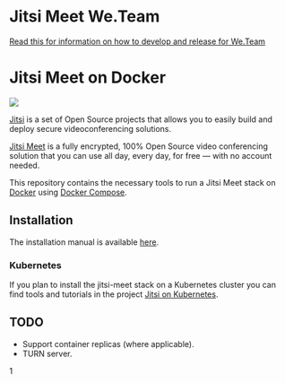 # Jitsi Meet We.Team 

[Read this for information on how to develop and release for We.Team](web/README.md)

# Jitsi Meet on Docker

![](resources/jitsi-docker.png)

[Jitsi](https://jitsi.org/) is a set of Open Source projects that allows you to easily build and deploy secure videoconferencing solutions.

[Jitsi Meet](https://jitsi.org/jitsi-meet/) is a fully encrypted, 100% Open Source video conferencing solution that you can use all day, every day, for free — with no account needed.

This repository contains the necessary tools to run a Jitsi Meet stack on [Docker](https://www.docker.com) using [Docker Compose](https://docs.docker.com/compose/).

## Installation

The installation manual is available [here](https://jitsi.github.io/handbook/docs/devops-guide/devops-guide-docker).

### Kubernetes

If you plan to install the jitsi-meet stack on a Kubernetes cluster you can find tools and tutorials in the project [Jitsi on Kubernetes](https://github.com/jitsi-contrib/jitsi-kubernetes).

## TODO

* Support container replicas (where applicable).
* TURN server.

1
